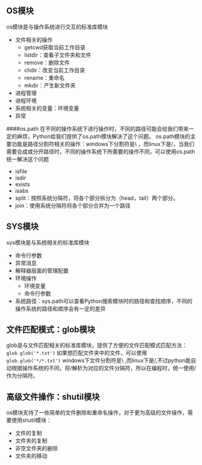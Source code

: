 ## OS模块
os模块是与操作系统进行交互的标准库模块
- 文件相关的操作
   - getcwd获取当前工作目录
   - listdir：查看子文件夹和文件
   - remove：删除文件
   - chdir：改变当前工作目录
   - rename：重命名
   - mkdir：产生新文件夹
- 进程管理
- 进程环境
- 系统相关的变量：环境变量
- 异常

####os.path
在不同的操作系统下进行操作时，不同的路径可能会给我们带来一定的麻烦，Python给我们提供了os.path模块解决了这个问题。
os.path模块的主要功能是路径分割符相关的操作：windows下分割符是\ ，而linux下是/，当我们需要合成或分开路径时，不同的操作系统下所需要的操作不同，可以使用os.path统一解决这个问题
- isfile
- isdir
- exists
- isabs
- split：按照系统分隔符，将各个部分拆分为（head，tail）两个部分。
- join：使用系统分隔符将各个部分合并为一个路径
## SYS模块
sys模块是与系统相关的标准库模块
- 命令行参数
- 异常消息
- 解释器层面的管理配置
- 环境操作
  - 环境变量
  - 命令行参数
- 系统路径：sys.path可以查看Python搜索模块时的路径和查找顺序，不同的操作系统的路径和顺序会有一定的差异

## 文件匹配模式：glob模块
glob是与文件匹配相关的标准库模块，提供了方便的文件匹配模式匹配方法：
`glob.glob('*.txt')`
如果想匹配文件夹中的文件，可以使用
`glob.glob('*/*.txt')`
windows下文件分割符是\ ,而linux下是/,不过python能自动根据操作系统的不同，将/解析为对应的文件分隔符，所以在编程时，统一使用/作为分隔符。
## 高级文件操作：shutil模块
os模块支持了一些简单的文件删除和重命名操作，对于更为高级的文件操作，需要使用shutil模块：
- 文件的复制
- 文件夹的复制
- 非空文件夹的删除
- 文件夹的移动
